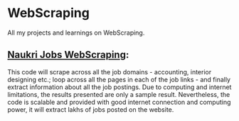 # WebScraping
All my projects and learnings on WebScraping. 

## [Naukri Jobs WebScraping](https://github.com/d-saikrishna/WebScraping/tree/master/NaukriJobs):

This code will scrape across all the job domains - accounting, interior designing etc.; loop across all the pages in each of the job links - and finally extract information about all the job postings. Due to computing and internet limitations, the results presented are only a sample result. Nevertheless, the code is scalable and provided with good internet connection and computing power, it will extract lakhs of jobs posted on the website. 

